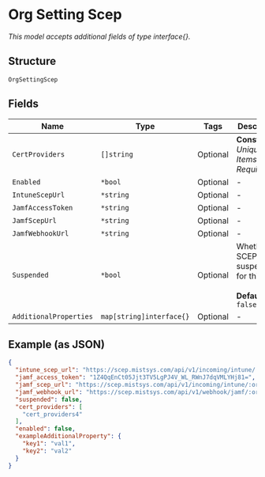 
# Org Setting Scep

*This model accepts additional fields of type interface{}.*

## Structure

`OrgSettingScep`

## Fields

| Name | Type | Tags | Description |
|  --- | --- | --- | --- |
| `CertProviders` | `[]string` | Optional | **Constraints**: *Unique Items Required* |
| `Enabled` | `*bool` | Optional | - |
| `IntuneScepUrl` | `*string` | Optional | - |
| `JamfAccessToken` | `*string` | Optional | - |
| `JamfScepUrl` | `*string` | Optional | - |
| `JamfWebhookUrl` | `*string` | Optional | - |
| `Suspended` | `*bool` | Optional | Whether SCEP is suspended for this org<br><br>**Default**: `false` |
| `AdditionalProperties` | `map[string]interface{}` | Optional | - |

## Example (as JSON)

```json
{
  "intune_scep_url": "https://scep.mistsys.com/api/v1/incoming/intune/:org_id/scep",
  "jamf_access_token": "1Z4QqEnCt05Jjt3TV5LgPJ4V_WL_RWnJ7dqVMLYHj81=",
  "jamf_scep_url": "https://scep.mistsys.com/api/v1/incoming/intune/:org_id/scep",
  "jamf_webhook_url": "https://scep.mistsys.com/api/v1/webhook/jamf/:org_id/scep",
  "suspended": false,
  "cert_providers": [
    "cert_providers4"
  ],
  "enabled": false,
  "exampleAdditionalProperty": {
    "key1": "val1",
    "key2": "val2"
  }
}
```


